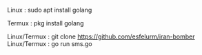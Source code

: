 Linux : sudo apt install golang

Termux : pkg install golang

Linux/Termux : git clone https://github.com/esfelurm/iran-bomber
Linux/Termux : go run sms.go
